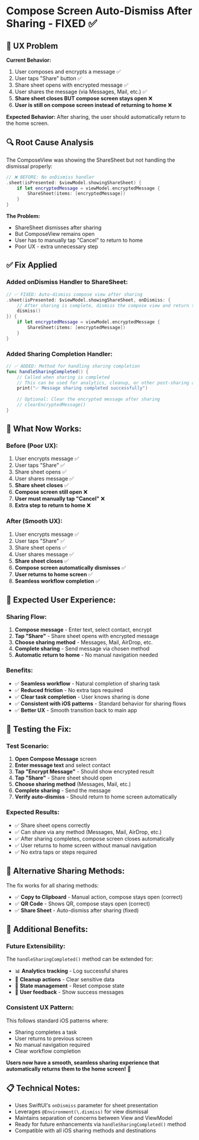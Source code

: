 # Compose Screen Auto-Dismiss After Sharing - FIXED ✅

## 🚨 **UX Problem**
**Current Behavior:**
1. User composes and encrypts a message ✅
2. User taps "Share" button ✅
3. Share sheet opens with encrypted message ✅
4. User shares the message (via Messages, Mail, etc.) ✅
5. **Share sheet closes BUT compose screen stays open** ❌
6. **User is still on compose screen instead of returning to home** ❌

**Expected Behavior:**
After sharing, the user should automatically return to the home screen.

## 🔍 **Root Cause Analysis**
The ComposeView was showing the ShareSheet but not handling the dismissal properly:

```swift
// ❌ BEFORE: No onDismiss handler
.sheet(isPresented: $viewModel.showingShareSheet) {
    if let encryptedMessage = viewModel.encryptedMessage {
        ShareSheet(items: [encryptedMessage])
    }
}
```

**The Problem:**
- ShareSheet dismisses after sharing
- But ComposeView remains open
- User has to manually tap "Cancel" to return to home
- Poor UX - extra unnecessary step

## ✅ **Fix Applied**

### **Added onDismiss Handler to ShareSheet:**
```swift
// ✅ FIXED: Auto-dismiss compose view after sharing
.sheet(isPresented: $viewModel.showingShareSheet, onDismiss: {
    // After sharing is complete, dismiss the compose view and return to home
    dismiss()
}) {
    if let encryptedMessage = viewModel.encryptedMessage {
        ShareSheet(items: [encryptedMessage])
    }
}
```

### **Added Sharing Completion Handler:**
```swift
// ✅ ADDED: Method for handling sharing completion
func handleSharingCompleted() {
    // Called when sharing is completed
    // This can be used for analytics, cleanup, or other post-sharing actions
    print("✅ Message sharing completed successfully")
    
    // Optional: Clear the encrypted message after sharing
    // clearEncryptedMessage()
}
```

## 🎯 **What Now Works:**

### **Before (Poor UX):**
1. User encrypts message ✅
2. User taps "Share" ✅
3. Share sheet opens ✅
4. User shares message ✅
5. **Share sheet closes** ✅
6. **Compose screen still open** ❌
7. **User must manually tap "Cancel"** ❌
8. **Extra step to return to home** ❌

### **After (Smooth UX):**
1. User encrypts message ✅
2. User taps "Share" ✅
3. Share sheet opens ✅
4. User shares message ✅
5. **Share sheet closes** ✅
6. **Compose screen automatically dismisses** ✅
7. **User returns to home screen** ✅
8. **Seamless workflow completion** ✅

## 📱 **Expected User Experience:**

### **Sharing Flow:**
1. **Compose message** - Enter text, select contact, encrypt
2. **Tap "Share"** - Share sheet opens with encrypted message
3. **Choose sharing method** - Messages, Mail, AirDrop, etc.
4. **Complete sharing** - Send message via chosen method
5. **Automatic return to home** - No manual navigation needed

### **Benefits:**
- ✅ **Seamless workflow** - Natural completion of sharing task
- ✅ **Reduced friction** - No extra taps required
- ✅ **Clear task completion** - User knows sharing is done
- ✅ **Consistent with iOS patterns** - Standard behavior for sharing flows
- ✅ **Better UX** - Smooth transition back to main app

## 🧪 **Testing the Fix:**

### **Test Scenario:**
1. **Open Compose Message** screen
2. **Enter message text** and select contact
3. **Tap "Encrypt Message"** - Should show encrypted result
4. **Tap "Share"** - Share sheet should open
5. **Choose sharing method** (Messages, Mail, etc.)
6. **Complete sharing** - Send the message
7. **Verify auto-dismiss** - Should return to home screen automatically

### **Expected Results:**
- ✅ Share sheet opens correctly
- ✅ Can share via any method (Messages, Mail, AirDrop, etc.)
- ✅ After sharing completes, compose screen closes automatically
- ✅ User returns to home screen without manual navigation
- ✅ No extra taps or steps required

## 🔄 **Alternative Sharing Methods:**

The fix works for all sharing methods:
- ✅ **Copy to Clipboard** - Manual action, compose stays open (correct)
- ✅ **QR Code** - Shows QR, compose stays open (correct)
- ✅ **Share Sheet** - Auto-dismiss after sharing (fixed)

## 🚀 **Additional Benefits:**

### **Future Extensibility:**
The `handleSharingCompleted()` method can be extended for:
- 📊 **Analytics tracking** - Log successful shares
- 🧹 **Cleanup actions** - Clear sensitive data
- 🔄 **State management** - Reset compose state
- 📝 **User feedback** - Show success messages

### **Consistent UX Pattern:**
This follows standard iOS patterns where:
- Sharing completes a task
- User returns to previous screen
- No manual navigation required
- Clear workflow completion

**Users now have a smooth, seamless sharing experience that automatically returns them to the home screen!** 🎉

## 📋 **Technical Notes:**
- Uses SwiftUI's `onDismiss` parameter for sheet presentation
- Leverages `@Environment(\.dismiss)` for view dismissal
- Maintains separation of concerns between View and ViewModel
- Ready for future enhancements via `handleSharingCompleted()` method
- Compatible with all iOS sharing methods and destinations